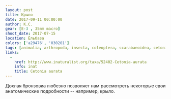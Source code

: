 ```yaml
---
layout: post
title: Крыло
date: 2017-09-11 00:00:00
author: К.С.
gear: [E-3 , 35mm macro]
shoot_date: 2017-07-15
location: Ёльбаза
colors: ['a29476', '030201']
tags: [animalia, arthropoda, insecta, coleoptera, scarabaeoidea, cetoniidae, cetonia, cetonia aurata]
links:
  -
    href: http://www.inaturalist.org/taxa/52402-Cetonia-aurata
    info: inat
    title: Cetonia aurata
---
```

Дохлая бронзовка любезно позволяет нам рассмотреть некоторые свои анатомические подробности -- например, крыло.

